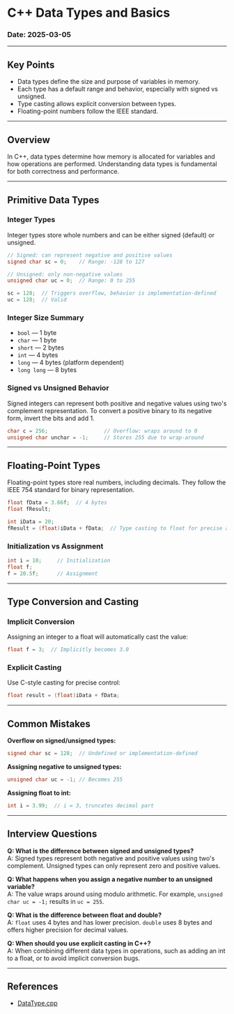 # C++ Data Types and Basics

### Date: 2025-03-05

---

## Key Points

- Data types define the size and purpose of variables in memory.
- Each type has a default range and behavior, especially with signed vs unsigned.
- Type casting allows explicit conversion between types.
- Floating-point numbers follow the IEEE standard.

---

## Overview

In C++, data types determine how memory is allocated for variables and how operations are performed. Understanding data types is fundamental for both correctness and performance.

---

## Primitive Data Types

### Integer Types

Integer types store whole numbers and can be either signed (default) or unsigned.

```cpp
// Signed: can represent negative and positive values
signed char sc = 0;    // Range: -128 to 127

// Unsigned: only non-negative values
unsigned char uc = 0;  // Range: 0 to 255

sc = 128;  // Triggers overflow, behavior is implementation-defined
uc = 128;  // Valid
```

### Integer Size Summary

- `bool` — 1 byte
- `char` — 1 byte
- `short` — 2 bytes
- `int` — 4 bytes
- `long` — 4 bytes (platform dependent)
- `long long` — 8 bytes

### Signed vs Unsigned Behavior

Signed integers can represent both positive and negative values using two's complement representation. To convert a positive binary to its negative form, invert the bits and add 1.

```cpp
char c = 256;                  // Overflow: wraps around to 0
unsigned char unchar = -1;     // Stores 255 due to wrap-around
```

---

## Floating-Point Types

Floating-point types store real numbers, including decimals. They follow the IEEE 754 standard for binary representation.

```cpp
float fData = 3.66f;  // 4 bytes
float fResult;

int iData = 20;
fResult = (float)iData + fData;  // Type casting to float for precise addition
```

### Initialization vs Assignment

```cpp
int i = 10;     // Initialization
float f;
f = 20.5f;      // Assignment
```

---

## Type Conversion and Casting

### Implicit Conversion

Assigning an integer to a float will automatically cast the value:

```cpp
float f = 3;  // Implicitly becomes 3.0
```

### Explicit Casting

Use C-style casting for precise control:

```cpp
float result = (float)iData + fData;
```

---

## Common Mistakes

**Overflow on signed/unsigned types:**
```cpp
signed char sc = 128;  // Undefined or implementation-defined
```

**Assigning negative to unsigned types:**
```cpp
unsigned char uc = -1; // Becomes 255
```

**Assigning float to int:**
```cpp
int i = 3.99;  // i = 3, truncates decimal part
```

---

## Interview Questions

**Q: What is the difference between signed and unsigned types?**  
A: Signed types represent both negative and positive values using two's complement. Unsigned types can only represent zero and positive values.

**Q: What happens when you assign a negative number to an unsigned variable?**  
A: The value wraps around using modulo arithmetic. For example, `unsigned char uc = -1;` results in `uc = 255`.

**Q: What is the difference between float and double?**  
A: `float` uses 4 bytes and has lower precision. `double` uses 8 bytes and offers higher precision for decimal values.

**Q: When should you use explicit casting in C++?**  
A: When combining different data types in operations, such as adding an int to a float, or to avoid implicit conversion bugs.

---

## References

- [DataType.cpp](codes/DataType.cpp)

